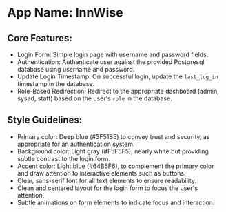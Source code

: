 # **App Name**: InnWise

## Core Features:

- Login Form: Simple login page with username and password fields.
- Authentication: Authenticate user against the provided Postgresql database using username and password.
- Update Login Timestamp: On successful login, update the `last_log_in` timestamp in the database.
- Role-Based Redirection: Redirect to the appropriate dashboard (admin, sysad, staff) based on the user's `role` in the database.

## Style Guidelines:

- Primary color: Deep blue (#3F51B5) to convey trust and security, as appropriate for an authentication system.
- Background color: Light gray (#F5F5F5), nearly white but providing subtle contrast to the login form.
- Accent color: Light blue (#64B5F6), to complement the primary color and draw attention to interactive elements such as buttons.
- Clear, sans-serif font for all text elements to ensure readability.
- Clean and centered layout for the login form to focus the user's attention.
- Subtle animations on form elements to indicate focus and interaction.